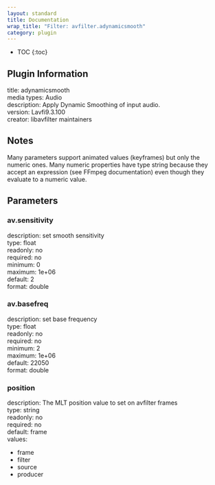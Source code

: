 ```yaml
---
layout: standard
title: Documentation
wrap_title: "Filter: avfilter.adynamicsmooth"
category: plugin
---
```

* TOC
{:toc}

## Plugin Information

title: adynamicsmooth  
media types:
Audio  
description: Apply Dynamic Smoothing of input audio.  
version: Lavfi9.3.100  
creator: libavfilter maintainers  

## Notes

Many parameters support animated values (keyframes) but only the numeric ones. Many numeric properties have type string because they accept an expression (see FFmpeg documentation) even though they evaluate to a numeric value.

## Parameters

### av.sensitivity

  
description:
set smooth sensitivity  
type: float  
readonly: no  
required: no  
minimum: 0  
maximum: 1e+06  
default: 2  
format: double  

### av.basefreq

  
description:
set base frequency  
type: float  
readonly: no  
required: no  
minimum: 2  
maximum: 1e+06  
default: 22050  
format: double  

### position

  
description:
The MLT position value to set on avfilter frames  
type: string  
readonly: no  
required: no  
default: frame  
values:  

* frame
* filter
* source
* producer

